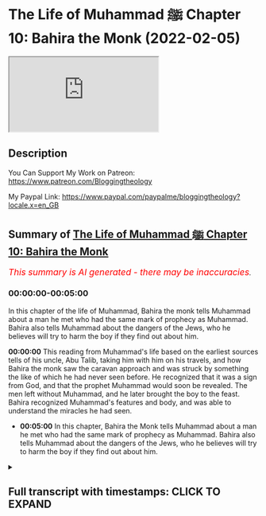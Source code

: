# The Life of Muhammad ﷺ Chapter 10: Bahira the Monk (2022-02-05)

<iframe loading='lazy' allow='autoplay' src='https://www.youtube.com/embed/InxNDE8FCUM'></iframe>

## Description

You Can Support My Work on Patreon:
<https://www.patreon.com/Bloggingtheology>

My Paypal Link:
<https://www.paypal.com/paypalme/bloggingtheology?locale.x=en_GB>

## Summary of [The Life of Muhammad ﷺ Chapter 10: Bahira the Monk](https://www.youtube.com/watch?v=InxNDE8FCUM)

*<span style="color:red; font-size:125%">This summary is AI generated - there may be inaccuracies</span>. [](/)*

### <a onclick="modifyYTiframeseektime('0')">00:00:00-00:05:00</a>

In this chapter of the life of Muhammad, Bahira the monk tells Muhammad about a man he met who had the same mark of prophecy as Muhammad. Bahira also tells Muhammad about the dangers of the Jews, who he believes will try to harm the boy if they find out about him.

**<a onclick="modifyYTiframeseektime('0')">00:00:00</a>** This reading from Muhammad's life based on the earliest sources tells of his uncle, Abu Talib, taking him with him on his travels, and how Bahira the monk saw the caravan approach and was struck by something the like of which he had never seen before. He recognized that it was a sign from God, and that the prophet Muhammad would soon be revealed. The men left without Muhammad, and he later brought the boy to the feast. Bahira recognized Muhammad's features and body, and was able to understand the miracles he had seen.

* **<a onclick="modifyYTiframeseektime('300')">00:05:00</a>** In this chapter, Bahira the Monk tells Muhammad about a man he met who had the same mark of prophecy as Muhammad. Bahira also tells Muhammad about the dangers of the Jews, who he believes will try to harm the boy if they find out about him.

<details><summary><h2>Full transcript with timestamps: CLICK TO EXPAND</h2></summary>

<a onclick="modifyYTiframeseektime('3')">0:00:03</a> a reading from muhammad his life based  
<a onclick="modifyYTiframeseektime('6')">0:00:06</a> on the earliest sources by martin lings  
<a onclick="modifyYTiframeseektime('10')">0:00:10</a> chapter 10  
<a onclick="modifyYTiframeseektime('12')">0:00:12</a> bahira the monk  
<a onclick="modifyYTiframeseektime('14')">0:00:14</a> the fortunes of abdal muttalib had waned  
<a onclick="modifyYTiframeseektime('18')">0:00:18</a> during the last part of his life and  
<a onclick="modifyYTiframeseektime('20')">0:00:20</a> what he left at his death amounted to no  
<a onclick="modifyYTiframeseektime('23')">0:00:23</a> more than a small legacy for each of his  
<a onclick="modifyYTiframeseektime('26')">0:00:26</a> sons  
<a onclick="modifyYTiframeseektime('27')">0:00:27</a> some of them especially abdal uzar who  
<a onclick="modifyYTiframeseektime('30')">0:00:30</a> was known as abu lahab had acquired  
<a onclick="modifyYTiframeseektime('33')">0:00:33</a> wealth of their own  
<a onclick="modifyYTiframeseektime('35')">0:00:35</a> but abu talib was poor and his nephew  
<a onclick="modifyYTiframeseektime('38')">0:00:38</a> felt obliged to do what he could to earn  
<a onclick="modifyYTiframeseektime('41')">0:00:41</a> his own livelihood  
<a onclick="modifyYTiframeseektime('44')">0:00:44</a> this he did mostly by pasturing sheep  
<a onclick="modifyYTiframeseektime('47')">0:00:47</a> and goats and he would thus spend day  
<a onclick="modifyYTiframeseektime('50')">0:00:50</a> after day alone in the hills of  
<a onclick="modifyYTiframeseektime('52')">0:00:52</a> bubmecker or on the slopes of the  
<a onclick="modifyYTiframeseektime('54')">0:00:54</a> valleys beyond  
<a onclick="modifyYTiframeseektime('57')">0:00:57</a> but his uncle took him sometimes with  
<a onclick="modifyYTiframeseektime('59')">0:00:59</a> him on his travels and on one occasion  
<a onclick="modifyYTiframeseektime('62')">0:01:02</a> when muhammad was nine or according to  
<a onclick="modifyYTiframeseektime('65')">0:01:05</a> others 12  
<a onclick="modifyYTiframeseektime('66')">0:01:06</a> they went with a merchant caravan as far  
<a onclick="modifyYTiframeseektime('69')">0:01:09</a> as  
<a onclick="modifyYTiframeseektime('70')">0:01:10</a> syria at bostra near one of the halts  
<a onclick="modifyYTiframeseektime('74')">0:01:14</a> where the meccan caravan always stopped  
<a onclick="modifyYTiframeseektime('77')">0:01:17</a> there was a cell which had been lived in  
<a onclick="modifyYTiframeseektime('79')">0:01:19</a> by a christian monk for generation after  
<a onclick="modifyYTiframeseektime('83')">0:01:23</a> generation  
<a onclick="modifyYTiframeseektime('84')">0:01:24</a> when one died another took his place and  
<a onclick="modifyYTiframeseektime('87')">0:01:27</a> inherited all that was in the cell  
<a onclick="modifyYTiframeseektime('90')">0:01:30</a> including some old manuscripts  
<a onclick="modifyYTiframeseektime('94')">0:01:34</a> among these was one which contained the  
<a onclick="modifyYTiframeseektime('96')">0:01:36</a> prediction of the coming of a prophet to  
<a onclick="modifyYTiframeseektime('99')">0:01:39</a> the arabs  
<a onclick="modifyYTiframeseektime('101')">0:01:41</a> and bahira the monk who now lived in the  
<a onclick="modifyYTiframeseektime('103')">0:01:43</a> cell was well versed in the contents of  
<a onclick="modifyYTiframeseektime('106')">0:01:46</a> this book  
<a onclick="modifyYTiframeseektime('107')">0:01:47</a> which interested him all the more  
<a onclick="modifyYTiframeseektime('109')">0:01:49</a> because like warika he too felt that the  
<a onclick="modifyYTiframeseektime('113')">0:01:53</a> coming of the prophet would be in his  
<a onclick="modifyYTiframeseektime('116')">0:01:56</a> lifetime  
<a onclick="modifyYTiframeseektime('118')">0:01:58</a> he had often seen the meccan caravan  
<a onclick="modifyYTiframeseektime('121')">0:02:01</a> approach and halt not far from his cell  
<a onclick="modifyYTiframeseektime('125')">0:02:05</a> but as this one came in sight his  
<a onclick="modifyYTiframeseektime('127')">0:02:07</a> attention was struck by something the  
<a onclick="modifyYTiframeseektime('129')">0:02:09</a> like of which he had never seen before  
<a onclick="modifyYTiframeseektime('133')">0:02:13</a> a small low-hanging cloud moved slowly  
<a onclick="modifyYTiframeseektime('137')">0:02:17</a> over their heads  
<a onclick="modifyYTiframeseektime('139')">0:02:19</a> so that it was always between the sun  
<a onclick="modifyYTiframeseektime('141')">0:02:21</a> and one or two of the travelers  
<a onclick="modifyYTiframeseektime('144')">0:02:24</a> with intense interest he watched them  
<a onclick="modifyYTiframeseektime('146')">0:02:26</a> draw near  
<a onclick="modifyYTiframeseektime('148')">0:02:28</a> but suddenly his interest changed to  
<a onclick="modifyYTiframeseektime('151')">0:02:31</a> amazement for as soon as they halted the  
<a onclick="modifyYTiframeseektime('154')">0:02:34</a> cloud ceased to move  
<a onclick="modifyYTiframeseektime('156')">0:02:36</a> remaining stationary over the tree  
<a onclick="modifyYTiframeseektime('158')">0:02:38</a> beneath which they took shelter  
<a onclick="modifyYTiframeseektime('161')">0:02:41</a> while the tree itself lowered its  
<a onclick="modifyYTiframeseektime('164')">0:02:44</a> branches over them  
<a onclick="modifyYTiframeseektime('166')">0:02:46</a> so that they were doubly in the shade  
<a onclick="modifyYTiframeseektime('169')">0:02:49</a> bahira knew that such important though  
<a onclick="modifyYTiframeseektime('172')">0:02:52</a> unobtrusive was of high significance  
<a onclick="modifyYTiframeseektime('177')">0:02:57</a> only some great spiritual presence could  
<a onclick="modifyYTiframeseektime('180')">0:03:00</a> explain it and immediately he thought of  
<a onclick="modifyYTiframeseektime('182')">0:03:02</a> the expected profit  
<a onclick="modifyYTiframeseektime('185')">0:03:05</a> could it be that he had come at last and  
<a onclick="modifyYTiframeseektime('188')">0:03:08</a> was amongst these travelers  
<a onclick="modifyYTiframeseektime('192')">0:03:12</a> the cell had been recently stocked with  
<a onclick="modifyYTiframeseektime('194')">0:03:14</a> provisions and putting together all he  
<a onclick="modifyYTiframeseektime('197')">0:03:17</a> had he sent words to the caravan  
<a onclick="modifyYTiframeseektime('200')">0:03:20</a> men of quraish i have prepared food for  
<a onclick="modifyYTiframeseektime('203')">0:03:23</a> you and i would that you should come to  
<a onclick="modifyYTiframeseektime('205')">0:03:25</a> me every one of you young and old  
<a onclick="modifyYTiframeseektime('209')">0:03:29</a> bondman and free  
<a onclick="modifyYTiframeseektime('212')">0:03:32</a> so they came to his cell but despite  
<a onclick="modifyYTiframeseektime('214')">0:03:34</a> what he had said they left muhammad to  
<a onclick="modifyYTiframeseektime('217')">0:03:37</a> look after their camels and their  
<a onclick="modifyYTiframeseektime('219')">0:03:39</a> baggage  
<a onclick="modifyYTiframeseektime('221')">0:03:41</a> as they approached bahira scan their  
<a onclick="modifyYTiframeseektime('224')">0:03:44</a> faces one by one  
<a onclick="modifyYTiframeseektime('226')">0:03:46</a> but he could see nothing that  
<a onclick="modifyYTiframeseektime('228')">0:03:48</a> corresponded to the description in his  
<a onclick="modifyYTiframeseektime('231')">0:03:51</a> book  
<a onclick="modifyYTiframeseektime('232')">0:03:52</a> nor did there seem to be any man amongst  
<a onclick="modifyYTiframeseektime('234')">0:03:54</a> them who was adequate to the greatness  
<a onclick="modifyYTiframeseektime('237')">0:03:57</a> of the two  
<a onclick="modifyYTiframeseektime('238')">0:03:58</a> miracles perhaps they had not all come  
<a onclick="modifyYTiframeseektime('242')">0:04:02</a> men of quraish he said  
<a onclick="modifyYTiframeseektime('244')">0:04:04</a> let none of you stay behind  
<a onclick="modifyYTiframeseektime('247')">0:04:07</a> there is not one that hath been left  
<a onclick="modifyYTiframeseektime('249')">0:04:09</a> behind there they answered save only the  
<a onclick="modifyYTiframeseektime('252')">0:04:12</a> boy the youngest of us all  
<a onclick="modifyYTiframeseektime('255')">0:04:15</a> treat him not so said bahira but call on  
<a onclick="modifyYTiframeseektime('259')">0:04:19</a> him to come and let him be present with  
<a onclick="modifyYTiframeseektime('262')">0:04:22</a> us at this meal  
<a onclick="modifyYTiframeseektime('265')">0:04:25</a> abu talib and the others reproached  
<a onclick="modifyYTiframeseektime('268')">0:04:28</a> themselves for their thoughtlessness  
<a onclick="modifyYTiframeseektime('270')">0:04:30</a> we are indeed to blame said one of them  
<a onclick="modifyYTiframeseektime('273')">0:04:33</a> that the sons of ab allah should have  
<a onclick="modifyYTiframeseektime('275')">0:04:35</a> been left behind and not brought to  
<a onclick="modifyYTiframeseektime('278')">0:04:38</a> share this feast with us  
<a onclick="modifyYTiframeseektime('280')">0:04:40</a> whereupon he went to him and embraced  
<a onclick="modifyYTiframeseektime('283')">0:04:43</a> him and brought him to sit with the  
<a onclick="modifyYTiframeseektime('286')">0:04:46</a> people  
<a onclick="modifyYTiframeseektime('288')">0:04:48</a> one glance at the boy's face was enough  
<a onclick="modifyYTiframeseektime('291')">0:04:51</a> to explain the miracles to bahira  
<a onclick="modifyYTiframeseektime('294')">0:04:54</a> and looking at him attentively  
<a onclick="modifyYTiframeseektime('296')">0:04:56</a> throughout the meal he noticed many  
<a onclick="modifyYTiframeseektime('298')">0:04:58</a> features of both face and body which  
<a onclick="modifyYTiframeseektime('302')">0:05:02</a> corresponded to what was in his book  
<a onclick="modifyYTiframeseektime('305')">0:05:05</a> so when they had finished eating the  
<a onclick="modifyYTiframeseektime('308')">0:05:08</a> monk went to his youngest guest and  
<a onclick="modifyYTiframeseektime('310')">0:05:10</a> asked him questions about his way of  
<a onclick="modifyYTiframeseektime('313')">0:05:13</a> life and about his sleep and about his  
<a onclick="modifyYTiframeseektime('315')">0:05:15</a> affairs in general  
<a onclick="modifyYTiframeseektime('318')">0:05:18</a> muhammad readily informed him of these  
<a onclick="modifyYTiframeseektime('320')">0:05:20</a> things for the man was venerable and the  
<a onclick="modifyYTiframeseektime('323')">0:05:23</a> questions were courteous and benevolent  
<a onclick="modifyYTiframeseektime('327')">0:05:27</a> nor did he hesitate to draw off his  
<a onclick="modifyYTiframeseektime('329')">0:05:29</a> cloak when finally the monk asked if he  
<a onclick="modifyYTiframeseektime('333')">0:05:33</a> might see his back  
<a onclick="modifyYTiframeseektime('336')">0:05:36</a> the hera had already felt certain but  
<a onclick="modifyYTiframeseektime('339')">0:05:39</a> now he was doubly so  
<a onclick="modifyYTiframeseektime('342')">0:05:42</a> so for there between his shoulders was  
<a onclick="modifyYTiframeseektime('345')">0:05:45</a> the very mark he expected to see  
<a onclick="modifyYTiframeseektime('348')">0:05:48</a> the seal of prophethood even as it was  
<a onclick="modifyYTiframeseektime('352')">0:05:52</a> described in his book  
<a onclick="modifyYTiframeseektime('354')">0:05:54</a> in the self-same place  
<a onclick="modifyYTiframeseektime('357')">0:05:57</a> he turned to abu talib what kingsman  
<a onclick="modifyYTiframeseektime('360')">0:06:00</a> hath this boy with thee he said  
<a onclick="modifyYTiframeseektime('364')">0:06:04</a> he is my son said abu talib  
<a onclick="modifyYTiframeseektime('367')">0:06:07</a> he is not thy son said the monk it  
<a onclick="modifyYTiframeseektime('370')">0:06:10</a> cannot be that this boy's father is  
<a onclick="modifyYTiframeseektime('372')">0:06:12</a> alive  
<a onclick="modifyYTiframeseektime('374')">0:06:14</a> he is my brother's son said abu talib  
<a onclick="modifyYTiframeseektime('378')">0:06:18</a> then what of his father said the monk  
<a onclick="modifyYTiframeseektime('382')">0:06:22</a> he died said the other when the boy was  
<a onclick="modifyYTiframeseektime('384')">0:06:24</a> still in his mother's womb  
<a onclick="modifyYTiframeseektime('388')">0:06:28</a> that is the truth said bahira  
<a onclick="modifyYTiframeseektime('390')">0:06:30</a> take thy brother's son back to his  
<a onclick="modifyYTiframeseektime('393')">0:06:33</a> country  
<a onclick="modifyYTiframeseektime('394')">0:06:34</a> and guard him against the jews for by  
<a onclick="modifyYTiframeseektime('397')">0:06:37</a> god if they see him and know of him that  
<a onclick="modifyYTiframeseektime('400')">0:06:40</a> which i know  
<a onclick="modifyYTiframeseektime('402')">0:06:42</a> they will contrive evil against him  
<a onclick="modifyYTiframeseektime('406')">0:06:46</a> great things are in store for this  
<a onclick="modifyYTiframeseektime('409')">0:06:49</a> brother's son of vine  
<a onclick="modifyYTiframeseektime('414')">0:06:54</a> that's a reading from bahira the monk  
<a onclick="modifyYTiframeseektime('416')">0:06:56</a> chapter 10.  
<a onclick="modifyYTiframeseektime('418')">0:06:58</a> till next time  

</details>
